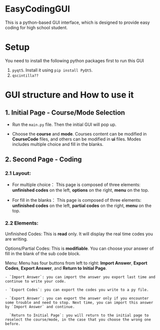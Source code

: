 # EasyCodingGUI
This is a python-based GUI interface, which is designed to provide easy coding for high school student.

# Setup
You need to install the following python packages first to run this GUI
1. `pyqt5`. Install it using `pip install PyQt5`.
2. `qscintilla??`
  

# GUI structure and How to use it
## 1. Initial Page - Course/Mode Selection
- Run the `main.py` file. Then the initial GUI will pop up.

- Choose the **course** and **mode**. Courses content can be modified in **CourseCode** files, and others can be modified in **ui** files. Modes includes multiple choice and fill in the blanks.


## 2. Second Page - Coding 
  ### 2.1 Layout:
  - For multiple choice：
  This page is composed of three elements: **unfinished codes** on the left, **options** on the right, **menu** on the top.

  - For fill in the blanks：
  This page is composed of three elements: **unfinished codes** on the left, **partial codes** on the right, **menu** on the top.
  
  ### 2.2 Elements:
  Unfinished Codes:
  This is **read** only. It will display the real time codes you are writing.
 
  Options/Partial Codes: 
  This is **modifiable**. You can choose your answer of fill in the blank of the sub code block.
  
  Menu:
  Menu has four buttons from left to right: **Import Answer**, **Export Codes**, **Export Answer**, and **Return to Initial Page**.
  
    - `Import Answer`: you can import the answer you export last time and continue to write your code.
  
    - `Export Codes`: you can export the codes you write to a py file.
  
    - `Export Answer`: you can export the answer only if you encounter some trouble and need to stop. Next time, you can import this answer by `Import Answer` and continue.
  
      `Return to Initial Page`: you will return to the initial page to reselect the course/mode, in the case that you choose the wrong one before.
